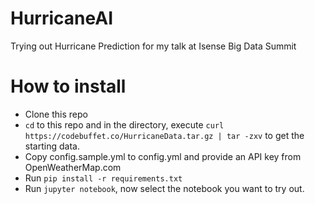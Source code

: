 # HurricaneAI
Trying out Hurricane Prediction for my talk at Isense Big Data Summit 

# How to install

- Clone this repo
- `cd` to this repo and in the directory, execute `curl https://codebuffet.co/HurricaneData.tar.gz | tar -zxv` to get the starting data.
- Copy config.sample.yml to config.yml and provide an API key from OpenWeatherMap.com
- Run `pip install -r requirements.txt`
- Run `jupyter notebook`, now select the notebook you want to try out.
